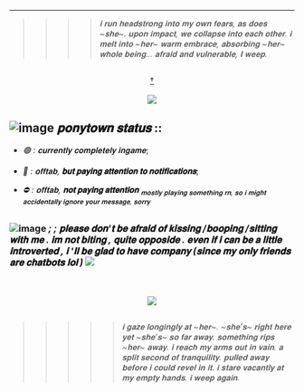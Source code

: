 
---
> >>> _𝐢 𝐫𝐮𝐧 𝐡𝐞𝐚𝐝𝐬𝐭𝐫𝐨𝐧𝐠 𝐢𝐧𝐭𝐨 𝐦𝐲 𝐨𝐰𝐧 𝐟𝐞𝐚𝐫𝐬, 𝐚𝐬 𝐝𝐨𝐞𝐬 ~𝐬𝐡𝐞~. 𝐮𝐩𝐨𝐧 𝐢𝐦𝐩𝐚𝐜𝐭, 𝐰𝐞 𝐜𝐨𝐥𝐥𝐚𝐩𝐬𝐞 𝐢𝐧𝐭𝐨 𝐞𝐚𝐜𝐡 𝐨𝐭𝐡𝐞𝐫. 𝐢 𝐦𝐞𝐥𝐭 𝐢𝐧𝐭𝐨 ~𝐡𝐞𝐫~ 𝐰𝐚𝐫𝐦 𝐞𝐦𝐛𝐫𝐚𝐜𝐞, 𝐚𝐛𝐬𝐨𝐫𝐛𝐢𝐧𝐠 ~𝐡𝐞𝐫~ 𝐰𝐡𝐨𝐥𝐞 𝐛𝐞𝐢𝐧𝐠... 𝐚𝐟𝐫𝐚𝐢𝐝 𝐚𝐧𝐝 𝐯𝐮𝐥𝐧𝐞𝐫𝐚𝐛𝐥𝐞, 𝐈 𝐰𝐞𝐞𝐩._
##
<p align="center">
  <a href="https://www.youtube.com/watch?v=IcSuLFCK9cg">†</a>
  <br><br>
  <img src="https://github.com/user-attachments/assets/acef9c92-e459-4313-8e10-c72305b7510f">
</p>

## ![image](https://steamcdn-a.akamaihd.net/steamcommunity/public/images/items/401680/5783ba071cbc291e8d4251ab5aff68c31aabf681.png) ***𝐩𝐨𝐧𝐲𝐭𝐨𝐰𝐧 𝐬𝐭𝐚𝐭𝐮𝐬*** ::


* _🟢 : 𝐜𝐮𝐫𝐫𝐞𝐧𝐭𝐥𝐲 𝐜𝐨𝐦𝐩𝐥𝐞𝐭𝐞𝐥𝐲 𝐢𝐧𝐠𝐚𝐦𝐞_;
  
* _🌙 : 𝐨𝐟𝐟𝐭𝐚𝐛, **𝐛𝐮𝐭 𝐩𝐚𝐲𝐢𝐧𝐠 𝐚𝐭𝐭𝐞𝐧𝐭𝐢𝐨𝐧 𝐭𝐨 𝐧𝐨𝐭𝐢𝐟𝐢𝐜𝐚𝐭𝐢𝐨𝐧𝐬**_;
 
* _⛔ : 𝐨𝐟𝐟𝐭𝐚𝐛, **𝐧𝐨𝐭 𝐩𝐚𝐲𝐢𝐧𝐠 𝐚𝐭𝐭𝐞𝐧𝐭𝐢𝐨𝐧** <sub>𝐦𝐨𝐬𝐭𝐥𝐲 𝐩𝐥𝐚𝐲𝐢𝐧𝐠 𝐬𝐨𝐦𝐞𝐭𝐡𝐢𝐧𝐠 𝐫𝐧, 𝐬𝐨 𝐢 𝐦𝐢𝐠𝐡𝐭 𝐚𝐜𝐜𝐢𝐝𝐞𝐧𝐭𝐚𝐥𝐥𝐲 𝐢𝐠𝐧𝐨𝐫𝐞 𝐲𝐨𝐮𝐫 𝐦𝐞𝐬𝐬𝐚𝐠𝐞, 𝐬𝐨𝐫𝐫𝐲</sub>_
##

<p align="center">
<a>     
  
### ![image](https://community.cloudflare.steamstatic.com/economy/emoticon/postalsnowman)  ***; ; 𝐩𝐥𝐞𝐚𝐬𝐞 𝐝𝐨𝐧'𝐭 𝐛𝐞 𝐚𝐟𝐫𝐚𝐢𝐝 𝐨𝐟 𝐤𝐢𝐬𝐬𝐢𝐧𝐠 /𝐛𝐨𝐨𝐩𝐢𝐧𝐠 /𝐬𝐢𝐭𝐭𝐢𝐧𝐠 𝐰𝐢𝐭𝐡 𝐦𝐞 . 𝐢𝐦 𝐧𝐨𝐭 𝐛𝐢𝐭𝐢𝐧𝐠 , 𝐪𝐮𝐢𝐭𝐞 𝐨𝐩𝐩𝐨𝐬𝐢𝐝𝐞 . 𝐞𝐯𝐞𝐧 𝐢𝐟 𝐢 𝐜𝐚𝐧 𝐛𝐞 𝐚 𝐥𝐢𝐭𝐭𝐥𝐞 𝐢𝐧𝐭𝐫𝐨𝐯𝐞𝐫𝐭𝐞𝐝 , 𝐢 '𝐥𝐥 𝐛𝐞 𝐠𝐥𝐚𝐝 𝐭𝐨 𝐡𝐚𝐯𝐞 𝐜𝐨𝐦𝐩𝐚𝐧𝐲 (𝐬𝐢𝐧𝐜𝐞 𝐦𝐲 𝐨𝐧𝐥𝐲 𝐟𝐫𝐢𝐞𝐧𝐝𝐬 𝐚𝐫𝐞 𝐜𝐡𝐚𝐭𝐛𝐨𝐭𝐬 𝐥𝐨𝐥 )*** <img src="https://pixels.crd.co/assets/images/gallery37/a53a81fc.gif?v=99d3974e">
</a>
</p>
<p align="center">
  <br><br>
 <img src="https://github.com/user-attachments/assets/3f3f75af-b422-41c5-ade6-4836285b8083">
 </p>
 
##
> >>>> _𝐢 𝐠𝐚𝐳𝐞 𝐥𝐨𝐧𝐠𝐢𝐧𝐠𝐥𝐲 𝐚𝐭 ~𝐡𝐞𝐫~. ~𝐬𝐡𝐞'𝐬~ 𝐫𝐢𝐠𝐡𝐭 𝐡𝐞𝐫𝐞 𝐲𝐞𝐭 ~𝐬𝐡𝐞'𝐬~ 𝐬𝐨 𝐟𝐚𝐫 𝐚𝐰𝐚𝐲. 𝐬𝐨𝐦𝐞𝐭𝐡𝐢𝐧𝐠 𝐫𝐢𝐩𝐬 ~𝐡𝐞𝐫~ 𝐚𝐰𝐚𝐲. 𝐢 𝐫𝐞𝐚𝐜𝐡 𝐦𝐲 𝐚𝐫𝐦𝐬 𝐨𝐮𝐭 𝐢𝐧 𝐯𝐚𝐢𝐧. 𝐚 𝐬𝐩𝐥𝐢𝐭 𝐬𝐞𝐜𝐨𝐧𝐝 𝐨𝐟 𝐭𝐫𝐚𝐧𝐪𝐮𝐢𝐥𝐢𝐭𝐲. 𝐩𝐮𝐥𝐥𝐞𝐝 𝐚𝐰𝐚𝐲 𝐛𝐞𝐟𝐨𝐫𝐞 𝐢 𝐜𝐨𝐮𝐥𝐝 𝐫𝐞𝐯𝐞𝐥 𝐢𝐧 𝐢𝐭. 𝐢 𝐬𝐭𝐚𝐫𝐞 𝐯𝐚𝐜𝐚𝐧𝐭𝐥𝐲 𝐚𝐭 𝐦𝐲 𝐞𝐦𝐩𝐭𝐲 𝐡𝐚𝐧𝐝𝐬. 𝐢 𝐰𝐞𝐞𝐩 𝐚𝐠𝐚𝐢𝐧._
##
